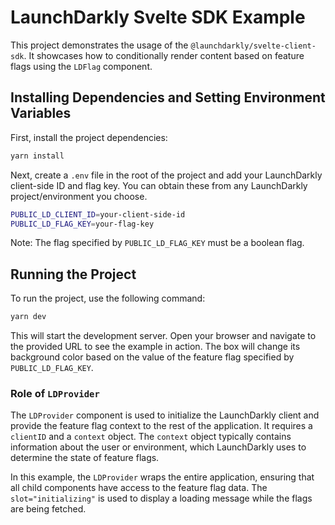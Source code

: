 # LaunchDarkly Svelte SDK Example

This project demonstrates the usage of the `@launchdarkly/svelte-client-sdk`. It showcases how to conditionally render content based on feature flags using the `LDFlag` component.

## Installing Dependencies and Setting Environment Variables

First, install the project dependencies:

```bash
yarn install
```

Next, create a `.env` file in the root of the project and add your LaunchDarkly client-side ID and flag key. You can obtain these from any LaunchDarkly project/environment you choose.

```bash
PUBLIC_LD_CLIENT_ID=your-client-side-id
PUBLIC_LD_FLAG_KEY=your-flag-key
```

Note: The flag specified by `PUBLIC_LD_FLAG_KEY` must be a boolean flag.

## Running the Project

To run the project, use the following command:

```bash
yarn dev
```

This will start the development server. Open your browser and navigate to the provided URL to see the example in action. The box will change its background color based on the value of the feature flag specified by `PUBLIC_LD_FLAG_KEY`.

### Role of `LDProvider`

The `LDProvider` component is used to initialize the LaunchDarkly client and provide the feature flag context to the rest of the application. It requires a `clientID` and a `context` object. The `context` object typically contains information about the user or environment, which LaunchDarkly uses to determine the state of feature flags.

In this example, the `LDProvider` wraps the entire application, ensuring that all child components have access to the feature flag data. The `slot="initializing"` is used to display a loading message while the flags are being fetched.
